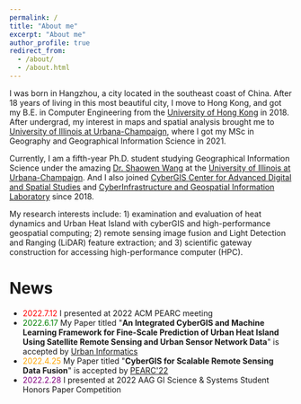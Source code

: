 ```yaml
---
permalink: /
title: "About me"
excerpt: "About me"
author_profile: true
redirect_from: 
  - /about/
  - /about.html
---
```


I was born in Hangzhou, a city located in the southeast coast of China. After 18 years of living in this most beautiful city, I move to Hong Kong, and got my B.E. in Computer Engineering from the [University of Hong Kong](https://www.hku.hk/) in 2018. After undergrad, my interest in maps and spatial analysis brought me to [University of Illinois at Urbana-Champaign](https://illinois.edu/), where I got my MSc in Geography and Geographical Information Science in 2021.

Currently, I am a fifth-year Ph.D. student studying Geographical Information Science under the amazing [Dr. Shaowen Wang](https://ggis.illinois.edu/directory/profile/shaowen) at the [University of Illinois at Urbana-Champaign](https://illinois.edu/). And I also joined [CyberGIS Center for Advanced Digital and Spatial Studies](https://cybergis.illinois.edu/) and 
[CyberInfrastructure and Geospatial Information Laboratory](https://cigi.illinois.edu/shaowen-wang/home/) since 2018. 

My research interests include: 1) examination and evaluation of heat dynamics and Urban Heat Island with cyberGIS and high-performance geospatial computing; 2) remote sensing image fusion and Light Detection and Ranging (LiDAR) feature extraction; and 3) scientific gateway construction for accessing high-performance computer (HPC).

# News
*  <span style="color:red;">2022.7.12</span> I presented at 2022 ACM PEARC meeting
*  <span style="color:green;">2022.6.17</span> My Paper titled "**An Integrated CyberGIS and Machine Learning Framework for Fine-Scale Prediction of Urban Heat Island Using Satellite Remote Sensing and Urban Sensor Network Data**" is accepted by [Urban Informatics](https://www.springer.com/journal/44212)
*  <span style="color:orange;">2022.4.25</span> My Paper titled "**CyberGIS for Scalable Remote Sensing Data Fusion**" is accepted by [PEARC'22](https://pearc.acm.org/pearc22/)
*  <span style="color:purple;">2022.2.28</span> I presented at 2022 AAG GI Science & Systems Student Honors Paper Competition
